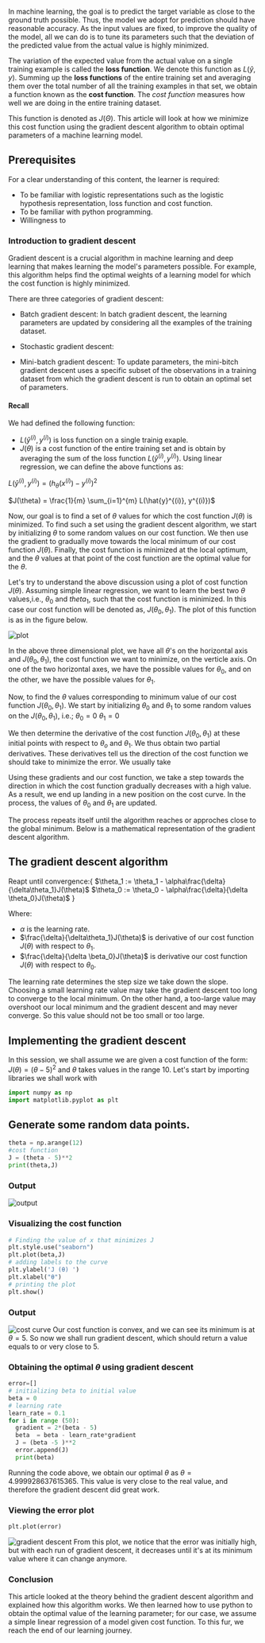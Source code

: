In machine learning, the goal is to predict the target variable as close to the ground truth possible. Thus, the model we adopt for prediction should have reasonable accuracy. As the input values are fixed, to improve the quality of the model, all we can do is to tune its parameters such that the deviation of the predicted value from the actual value is highly minimized.  

The variation of the expected value from the actual value on a single training example is called the **loss function**. We denote this function as $L(ŷ,y)$. Summing up the **loss functions** of the entire training set and averaging them over the total number of all the training examples in that set, we obtain a function known as the **cost function**. The *cost function* measures how well we are doing in the entire training dataset. 

This function is denoted as $J(\Theta)$. This article will look at how we minimize this cost function using the gradient descent algorithm to obtain optimal parameters of a machine learning model.

## Prerequisites
For a clear understanding of this content, the learner is required:
- To be familiar with logistic representations such as the logistic hypothesis representation, loss function and cost function.
- To be familiar with python programming.
- Willingness to 

### Introduction to gradient descent 
Gradient descent is a crucial algorithm in machine learning and deep learning that makes learning the model's parameters possible. For example, this algorithm helps find the optimal weights of a learning model for which the cost function is highly minimized.

There are three categories of gradient descent:
- Batch gradient descent:
  In batch gradient descent, the learning parameters are updated by considering all the examples of the training dataset.
- Stochastic gradient descent:

- Mini-batch gradient descent:
 To update parameters, the mini-bitch  gradient descent uses a specific subset of the observations in a training dataset from which the gradient descent is run to obtain an optimal set of parameters.

#### Recall
We had defined the following function:
- $L(\hat{y}^{(i)}, y^{(i)})$ is loss function on a single trainig exaple. 
- $J(\theta)$ is a cost function of the entire training set and is obtain by averaging the sum of the loss function $L(\hat{y}^{(i)}, y^{(i)})$.
Using linear regression, we can define the above functions as:

$L(\hat{y}^{(i)}, y^{(i)})= (h_\theta(x^{(i)})-y^{(i)})^{2}$

$J(\theta) = \frac{1}{m} \sum_{i=1}^{m} L(\hat{y}^{(i)}, y^{(i)})$

Now, our goal is to find a set of $\theta$ values for which the cost function $J(\theta)$ is minimized. To find such a set using the gradient descent algorithm, we start by initializing $\theta$ to some random values on our cost function. We then use the gradient to gradually move towards the local minimum of our cost function $J(\theta)$. Finally, the cost function is minimized at the local optimum, and the $\theta$ values at that point of the cost function are the optimal value for the $\theta$.

Let's try to understand the above discussion using a plot of cost function $J(\theta)$. Assuming simple linear regression, we want to learn the best two $\theta$ values,i.e., $\theta_0$ and $theta_1$, such that the cost function is minimized. In this case our cost function will be denoted as, $J(\theta_0, \theta_1)$. The plot of this function is as in the figure below.

![plot](/engineering-education/gradient-descent-algorithm-in-python/cost-function-plot.png)

In the above three dimensional plot, we have all $\theta$'s on the horizontal axis and $J(\theta_0, \theta_1)$, the cost function we want to minimize, on the verticle axis. On one of the two horizontal axes, we have the possible values for $\theta_0$, and on the other, we have the possible values for $\theta_1$.

Now, to find the $\theta$ values corresponding to minimum value of our cost function $J(\theta_0, \theta_1)$.
We start by initializing $\theta_0$ and $\theta_1$ to some random values on the $J(\theta_0, \theta_1)$, i.e.;
$\theta_0 = 0$
$\theta_1 = 0$

We then determine the derivative of the cost function $J(\theta_0, \theta_1)$ at these initial points with respect to $\theta_o$ and $\theta_1$. We thus obtain two partial derivatives. These derivatives tell us the direction of the cost function we should take to minimize the error. We usually take 

Using these gradients and our cost function, we take a step towards the direction in which the cost function gradually decreases with a high value. As a result, we end up landing in a new position on the cost curve. In the process, the values of $\theta_0$ and $\theta_1$ are updated. 

The process repeats itself until the algorithm reaches or approches close to the global minimum. Below is a mathematical representation of the gradient descent algorithm.

## The gradient descent algorithm

 Reapt until convergence:{
 $\theta_1  := \theta_1 - \alpha\frac{\delta}{\delta\theta_1}J(\theta)$
 $\theta_0 := \theta_0 - \alpha\frac{\delta}{\delta \theta_0}J(\theta)$
  }

Where:
- $\alpha$ is the learning rate.
- $\frac{\delta}{\delta\theta_1}J(\theta)$ is derivative of our cost function $J(\theta)$ with respect to $\theta_1$.
- $\frac{\delta}{\delta \beta_0}J(\theta)$ is derivative our cost function $J(\theta)$ with respect to $\theta_0$.

The learning rate determines the step size we take down the slope. Choosing a small learning rate value may take the gradient descent too long to converge to the local minimum. On the other hand, a too-large value may overshoot our local minimum and the gradient descent and may never converge. So this value should not be too small or too large.


## Implementing the gradient descent
In this session, we shall assume we are given a cost function of the form:
$J(\theta) = (\theta - 5)^2$ and $\theta$ takes values in the range 10.
Let's start by importing libraries we shall work with
```python
import numpy as np
import matplotlib.pyplot as plt

```
## Generate some random data points.
```python
theta = np.arange(12)
#cost function
J = (theta - 5)**2
print(theta,J)

```
### Output
![output](/engineering-education/gradient-descent-algorithm-in-python/output.png)


### Visualizing the cost function
```python
# Finding the value of x that minimizes J
plt.style.use("seaborn")
plt.plot(beta,J)
# adding labels to the curve
plt.ylabel('J (θ) ')
plt.xlabel("θ")
# printing the plot
plt.show()

```
### Output
![cost curve](/engineering-education/gradient-descent-algorithm-in-python/cost_function.png)
Our cost function is convex, and we can see its minimum is at $\theta=5$. So now we shall run gradient descent, which should return a value equals to or very close to 5.

### Obtaining the optimal $\theta$ using gradient descent
```python
error=[]
# initializing beta to initial value
beta = 0
# learning rate
learn_rate = 0.1
for i in range (50):
  gradient = 2*(beta - 5)
  beta  = beta - learn_rate*gradient
  J = (beta -5 )**2
  error.append(J)
  print(beta)


```
Running the code above, we obtain our optimal $\theta$ as $\theta=4.999928637615365$. This value is very close to the real value, and therefore the gradient descent did great work. 
### Viewing the error plot

```python
plt.plot(error)

```

![gradient descent](/engineering-education/gradient-descent-algorithm-in-python/error.png)
From this plot, we notice that the error was initially high, but with each run of gradient descent, it decreases until it's at its minimum value where it can change anymore.

### Conclusion
This article looked at the theory behind the gradient descent algorithm and explained how this algorithm works. We then learned how to use python to obtain the optimal value of the learning parameter; for our case, we assume a simple linear regression of a model given cost function. To this fur, we reach the end of our learning journey.
